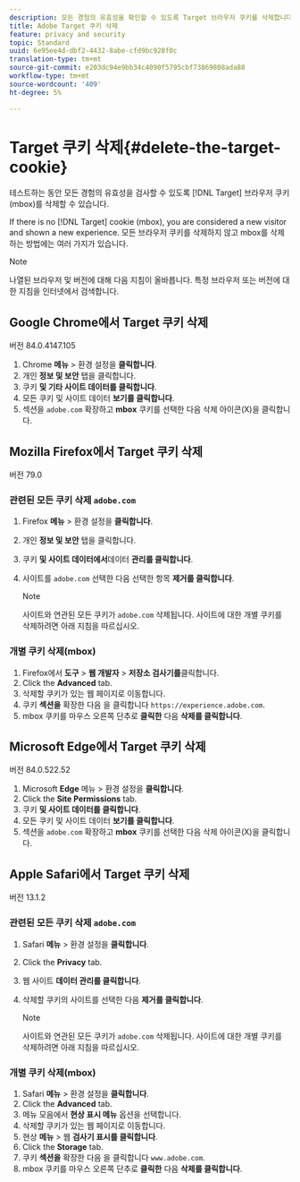 ```yaml
---
description: 모든 경험의 유효성을 확인할 수 있도록 Target 브라우저 쿠키를 삭제합니다.
title: Adobe Target 쿠키 삭제
feature: privacy and security
topic: Standard
uuid: 6e95ee4d-dbf2-4432-8abe-cfd9bc928f0c
translation-type: tm+mt
source-git-commit: e203dc94e9bb34c4090f5795cbf73869808ada88
workflow-type: tm+mt
source-wordcount: '409'
ht-degree: 5%

---
```



# Target 쿠키 삭제{#delete-the-target-cookie}

테스트하는 동안 모든 경험의 유효성을 검사할 수 있도록 [!DNL Target] 브라우저 쿠키(mbox)를 삭제할 수 있습니다.

If there is no [!DNL Target] cookie (mbox), you are considered a new visitor and shown a new experience. 모든 브라우저 쿠키를 삭제하지 않고 mbox를 삭제하는 방법에는 여러 가지가 있습니다.

>[!NOTE]
>
>나열된 브라우저 및 버전에 대해 다음 지침이 올바릅니다. 특정 브라우저 또는 버전에 대한 지침을 인터넷에서 검색합니다.

## Google Chrome에서 Target 쿠키 삭제

버전 84.0.4147.105

1. Chrome **메뉴** > 환경 설정을 **클릭합니다**.
1. 개인 **정보 및 보안** 탭을 클릭합니다.
1. 쿠키 **및 기타 사이트 데이터를 클릭합니다**.
1. 모든 쿠키 및 사이트 데이터 **보기를 클릭합니다**.
1. 섹션을 `adobe.com` 확장하고 **mbox** 쿠키를 선택한 다음 삭제 아이콘(X)을 클릭합니다.

## Mozilla Firefox에서 Target 쿠키 삭제

버전 79.0

### 관련된 모든 쿠키 삭제 `adobe.com`

1. Firefox **메뉴** > 환경 설정을 **클릭합니다**.
1. 개인 **정보 및 보안** 탭을 클릭합니다.
1. 쿠키 **및 사이트 데이터에서**&#x200B;데이터 **관리를 클릭합니다**.
1. 사이트를 `adobe.com` 선택한 다음 선택한 항목 **제거를 클릭합니다**.

   >[!NOTE]
   >
   >사이트와 연관된 모든 쿠키가 `adobe.com` 삭제됩니다. 사이트에 대한 개별 쿠키를 삭제하려면 아래 지침을 따르십시오.

### 개별 쿠키 삭제(mbox)

1. Firefox에서 **도구** > **웹 개발자** > **저장소 검사기를**&#x200B;클릭합니다.
1. Click the **Advanced** tab.
1. 삭제할 쿠키가 있는 웹 페이지로 이동합니다.
1. 쿠키 **섹션을** 확장한 다음 을 클릭합니다 `https://experience.adobe.com`.
1. mbox 쿠키를 마우스 오른쪽 단추로 **클릭한** 다음 **삭제를 클릭합니다**.

## Microsoft Edge에서 Target 쿠키 삭제

버전 84.0.522.52

1. Microsoft **Edge** 메뉴 > 환경 설정을 **클릭합니다**.
1. Click the **Site Permissions** tab.
1. 쿠키 **및 사이트 데이터를 클릭합니다**.
1. 모든 쿠키 및 사이트 데이터 **보기를 클릭합니다**.
1. 섹션을 `adobe.com` 확장하고 **mbox** 쿠키를 선택한 다음 삭제 아이콘(X)을 클릭합니다.

## Apple Safari에서 Target 쿠키 삭제

버전 13.1.2

### 관련된 모든 쿠키 삭제 `adobe.com`

1. Safari **메뉴** > 환경 설정을 **클릭합니다**.
1. Click the **Privacy** tab.
1. 웹 사이트 **데이터 관리를 클릭합니다**.
1. 삭제할 쿠키의 사이트를 선택한 다음 **제거를 클릭합니다**.

   >[!NOTE]
   >
   >사이트와 연관된 모든 쿠키가 `adobe.com` 삭제됩니다. 사이트에 대한 개별 쿠키를 삭제하려면 아래 지침을 따르십시오.

### 개별 쿠키 삭제(mbox)

1. Safari **메뉴** > 환경 설정을 **클릭합니다**.
1. Click the **Advanced** tab.
1. 메뉴 모음에서 **현상 표시 메뉴** 옵션을 선택합니다.
1. 삭제할 쿠키가 있는 웹 페이지로 이동합니다.
1. 현상 **메뉴** > 웹 **검사기 표시를 클릭합니다**.
1. Click the **Storage** tab.
1. 쿠키 **섹션을** 확장한 다음 을 클릭합니다 `www.adobe.com`.
1. mbox 쿠키를 마우스 오른쪽 단추로 **클릭한** 다음 **삭제를 클릭합니다**.
